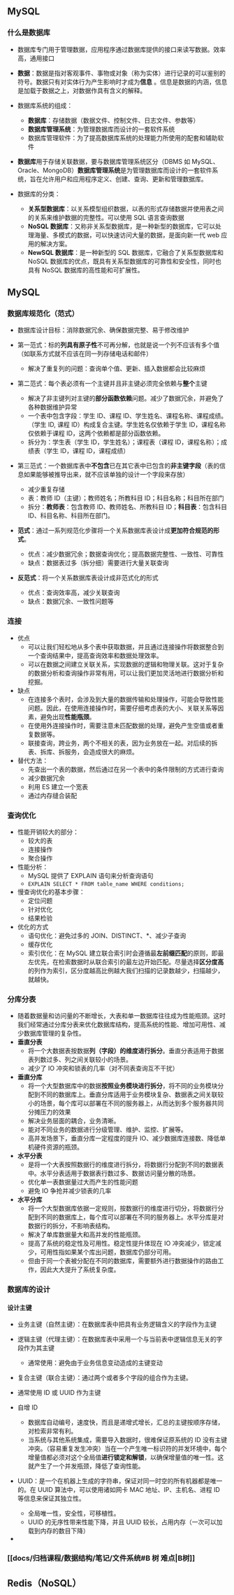 ## MySQL
### 什么是数据库
- 数据库专门用于管理数据，应用程序通过数据库提供的接口来读写数据。效率高，通用接口
- **数据**：数据是指对客观事件、事物或对象（称为实体）进行记录的可以鉴别的符号。数据只有对实体行为产生影响时才成为**信息** 。信息是数据的内涵，信息是加载于数据之上，对数据作具有含义的解释。

- 数据库系统的组成：
	- **数据库**：存储数据（数据文件、控制文件、日志文件、参数等）
	- **数据库管理系统**：为管理数据库而设计的一套软件系统
	- 数据库管理软件：为了提高数据库系统的处理能力所使用的配套和辅助软件
- **数据库**用于存储关联数据，要与数据库管理系统区分（DBMS 如 MySQL、Oracle、MongoDB）**数据库管理系统**是为管理数据库而设计的一套软件系统，旨在允许用户和应用程序定义、创建、查询、更新和管理数据库。

- 数据库的分类：
	- **关系型数据库**：以关系模型组织数据，以表的形式存储数据并使用表之间的关系来维护数据的完整性。可以使用 SQL 语言查询数据
	- **NoSQL 数据库**：又称非关系型数据库，是一种新型的数据库，它可以处理海量、多模式的数据，可以快速访问大量的数据，是面向新一代 web 应用的解决方案。
	- **NewSQL 数据库**：是一种新型的 SQL 数据库，它融合了关系型数据库和 NoSQL 数据库的优点，既具有关系型数据库的可靠性和安全性，同时也具有 NoSQL 数据库的高性能和可扩展性。
## MySQL
### 数据库规范化（范式）
- 数据库设计目标：消除数据冗余、确保数据完整、易于修改维护
- 第一范式：标的**列具有原子性**不可再分解，也就是说一个列不应该有多个值（如联系方式就不应该在同一列存储电话和邮件）
	- 解决了重复列的问题：查询单个值、更新、插入数据都会比较麻烦
- 第二范式：每个表必须有一个主键并且非主键必须完全依赖与**整个**主键
	- 解决了非主键列对主键的**部分函数依赖**问题。减少了数据冗余，并避免了各种数据维护异常
	- 一个表中包含字段：学生 ID、课程 ID、学生姓名、课程名称、课程成绩。（学生 ID, 课程 ID）构成复合主键。学生姓名仅依赖于学生 ID，课程名称仅依赖于课程 ID，这两个依赖都是部分函数依赖。
	- 拆分为：学生表（学生 ID，学生姓名）；课程表（课程 ID，课程名称）；成绩表（学生 ID，课程 ID，课程成绩）
- 第三范式：一个数据库表中**不包含**已在其它表中已包含的**非主键字段**（表的信息如果能够被推导出来，就不应该单独的设计一个字段来存放）
	- 减少重复存储
	- 表：教师 ID（主键）；教师姓名；所教科目 ID；科目名称；科目所在部门
	- 拆分：**教师表**：包含教师 ID、教师姓名、所教科目 ID；**科目表**：包含科目 ID、科目名称、科目所在部门。

- **范式**：通过一系列规范化步骤将一个关系数据库表设计成**更加符合规范的形式**。
	- 优点：减少数据冗余；数据查询优化；提高数据完整性、一致性、可靠性
	- 缺点：数据表过多（拆分细）需要进行大量关联查询
- **反范式**：将一个关系数据库表设计成非范式化的形式
	- 优点：查询效率高，减少关联查询
	- 缺点：数据冗余、一致性问题等
### 连接
- 优点
	- 可以让我们轻松地从多个表中获取数据，并且通过连接操作将数据整合到一个查询结果中，提高查询效率和数据处理效率。
	- 可以在数据之间建立关联关系，实现数据的逻辑和物理关联。这对于复杂的数据分析和查询操作非常有用，可以让我们更加灵活地进行数据分析和挖掘。
- 缺点
	- 在连接多个表时，会涉及到大量的数据传输和处理操作，可能会导致性能问题。因此，在使用连接操作时，需要仔细考虑表的大小、关联关系等因素，避免出现**性能瓶颈**。
	- 在使用外连接操作时，需要注意未匹配数据的处理，避免产生空值或者重复数据等。
	- 联接查询，跨业务，两个不相关的表，因为业务放在一起。对后续的拆表、拆库、拆服务，会造成很大的麻烦。
- 替代方法：
	- 先查出一个表的数据，然后通过在另一个表中的条件限制的方式进行查询
	- 减少数据冗余
	- 利用 ES 建立一个宽表
	- 通过内存缝合装配
### 查询优化
- 性能开销较大的部分：
	- 较大的表
	- 连接操作
	- 聚合操作
- 性能分析：
	- MySQL 提供了 EXPLAIN 语句来分析查询语句
	- `EXPLAIN SELECT * FROM table_name WHERE conditions;`
- 慢查询优化的基本步骤：
	- 定位问题
	- 针对优化
	- 结果检验
- 优化的方式
	- 语句优化：避免过多的 JOIN、DISTINCT、\*、减少子查询
	- 缓存优化
	- 索引优化：在 MySQL 建立联合索引时会遵循最**左前缀匹配**的原则，即最左优先，在检索数据时从联合索引的最左边开始匹配。尽量选择**区分度高**的列作为索引，区分度越高比例越大我们扫描的记录数越少，扫描越少，就越快。
### 分库分表
- 随着数据量和访问量的不断增长，大表和单一数据库往往成为性能瓶颈。这时我们经常通过分库分表来优化数据库结构，提高系统的性能、增加可用性、减少数据库管理的复杂性。
- **垂直分表**
	- 将一个大数据表按数据**列（字段）的维度进行拆分**。垂直分表适用于数据表列数过多、列之间关联较小的场景。
	- 减少了 IO 冲突和锁表的几率（对不同表查询互不干扰）
- **垂直分库**
	- 将一个大型数据库中的数据**按照业务模块进行拆分**，将不同的业务模块分配到不同的数据库上。垂直分库适用于业务模块复杂、数据表之间关联较小的场景，每个库可以部署在不同的服务器上，从而达到多个服务器共同分摊压力的效果
	- 解决业务层面的耦合，业务清晰。
	- 能对不同业务的数据进行分级管理、维护、监控、扩展等。
	- 高并发场景下，垂直分库一定程度的提升 IO、减少数据库连接数、降低单机硬件资源的瓶颈。
- **水平分表**
	- 是将一个大表按照数据行的维度进行拆分，将数据行分配到不同的数据表中。水平分表适用于数据表行数过多、数据访问量分散的场景。
	- 优化单一表数据量过大而产生的性能问题
	- 避免 IO 争抢并减少锁表的几率
- **水平分库**
	- 将一个大型数据库依据一定规则，按数据行的维度进行切分，将数据行分配到不同的数据库上，每个库可以部署在不同的服务器上。水平分库是对数据行的拆分，不影响表结构。
	- 解决了单库数据量大和高并发的性能瓶颈。
	- 提高了系统的稳定性及可用性。稳定性提升体现在 IO 冲突减少，锁定减少，可用性指如果某个库出问题，数据库仍部分可用。
	- 但由于同一个表被分配在不同的数据库，需要额外进行数据操作的路由工作，因此大大提升了系统复杂度。
### 数据库的设计
#### 设计主键
- 业务主键（自然主键）：在数据库表中把具有业务逻辑含义的字段作为主键
- 逻辑主键（代理主键）：在数据库表中采用一个与当前表中逻辑信息无关的字段作为其主键
	- 通常使用：避免由于业务信息变动造成的主键变动
- 复合主键（联合主键）：通过两个或者多个字段的组合作为主键。

- 通常使用 ID 或 UUID 作为主键
- 自增 ID
	- 数据库自动编号，速度快，而且是递增式增长，汇总的主键按顺序存储，对检索非常有利。
	- 当系统与其他系统集成，需要导入数据时，很难保证原系统的 ID 没有主键冲突。（容易重复发生冲突）当在一个产生唯一标识符的并发环境中，每个增量值都必须对这个全局值**进行锁定和解锁**，以确保增量值的唯一性。这就产生了一个并发瓶颈，降低了查询性能。
- UUID：是一个在机器上生成的字符串，保证对同一时空的所有机器都是唯一的。在 UUID 算法中，可以使用诸如网卡 MAC 地址、IP、主机名、进程 ID 等信息来保证其独立性。
	- 全局唯一性，安全性，可移植性。
	- UUID 的无序性带来性能下降，并且 UUID 较长，占用内存（一次可以加载到内存的数目下降）
- 

### [[docs/归档课程/数据结构/笔记/文件系统#B 树 难点|B树]]
## Redis（NoSQL）
